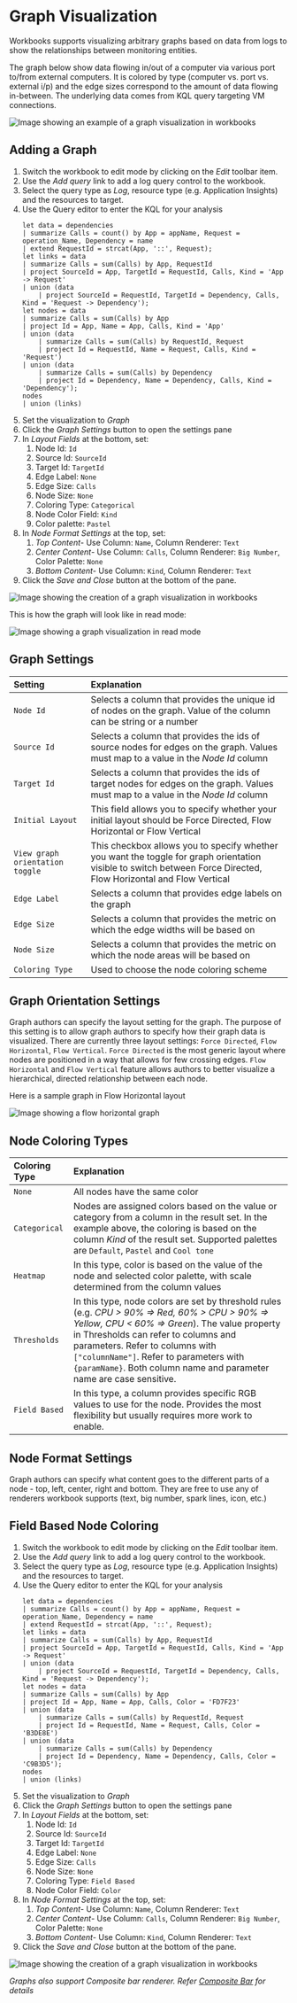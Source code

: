# Graph Visualization

Workbooks supports visualizing arbitrary graphs based on data from logs to show the relationships between monitoring entities. 

The graph below show data flowing in/out of a computer via various port to/from external computers. It is colored by type (computer vs. port vs. external i/p) and the edge sizes correspond to the amount of data flowing in-between. The underlying data comes from KQL query targeting VM connections.

![Image showing an example of a graph visualization in workbooks](../Images/Graph-Example2.png)

## Adding a Graph
1. Switch the workbook to edit mode by clicking on the _Edit_ toolbar item.
2. Use the _Add query_ link to add a log query control to the workbook. 
3. Select the query type as _Log_, resource type (e.g. Application Insights) and the resources to target.
4. Use the Query editor to enter the KQL for your analysis
    ```
    let data = dependencies
    | summarize Calls = count() by App = appName, Request = operation_Name, Dependency = name
    | extend RequestId = strcat(App, '::', Request);
    let links = data
    | summarize Calls = sum(Calls) by App, RequestId
    | project SourceId = App, TargetId = RequestId, Calls, Kind = 'App -> Request'
    | union (data
        | project SourceId = RequestId, TargetId = Dependency, Calls, Kind = 'Request -> Dependency');
    let nodes = data
    | summarize Calls = sum(Calls) by App
    | project Id = App, Name = App, Calls, Kind = 'App'
    | union (data
        | summarize Calls = sum(Calls) by RequestId, Request
        | project Id = RequestId, Name = Request, Calls, Kind = 'Request')
    | union (data
        | summarize Calls = sum(Calls) by Dependency
        | project Id = Dependency, Name = Dependency, Calls, Kind = 'Dependency');
    nodes
    | union (links)
    ```
7. Set the visualization to _Graph_
8. Click the _Graph Settings_ button to open the settings pane
9. In _Layout Fields_ at the bottom, set:
    1. Node Id: `Id`
    2. Source Id: `SourceId`
    3. Target Id: `TargetId`
    4. Edge Label: `None`
    5. Edge Size: `Calls`
    6. Node Size: `None`
    7. Coloring Type: `Categorical`
    8. Node Color Field: `Kind`
    9. Color palette: `Pastel`
10. In _Node Format Settings_ at the top, set:
    1. _Top Content_- Use Column: `Name`, Column Renderer: `Text`
    2. _Center Content_- Use Column: `Calls`, Column Renderer: `Big Number`, Color Palette: `None`
    3. _Bottom Content_- Use Column: `Kind`, Column Renderer: `Text`
10. Click the _Save and Close_ button at the bottom of the pane.

![Image showing the creation of a graph visualization in workbooks](../Images/Graph-Create.png)

This is how the graph will look like in read mode:

![Image showing a graph visualization in read mode](../Images/Graph-ReadMode.png)

## Graph Settings

| Setting | Explanation |
|:------------- |:-------------|
| `Node Id` | Selects a column that provides the unique id of nodes on the graph. Value of the column can be string or a number |
| `Source Id` | Selects a column that provides the ids of source nodes for edges on the graph. Values must map to a value in the _Node Id_ column |
| `Target Id` | Selects a column that provides the ids of target nodes for edges on the graph. Values must map to a value in the _Node Id_ column |
| `Initial Layout` | This field allows you to specify whether your initial layout should be Force Directed, Flow Horizontal or Flow Vertical |
| `View graph orientation toggle` | This checkbox allows you to specify whether you want the toggle for graph orientation visible to switch between Force Directed, Flow Horizontal and Flow Vertical |
| `Edge Label` | Selects a column that provides edge labels on the graph |
| `Edge Size` | Selects a column that provides the metric on which the edge widths will be based on |
| `Node Size` | Selects a column that provides the metric on which the node areas will be based on |
| `Coloring Type` | Used to choose the node coloring scheme |

## Graph Orientation Settings
Graph authors can specify the layout setting for the graph. The purpose of this setting is to allow graph authors to specify how their graph data is visualized. There are currently three layout settings: `Force Directed`, `Flow Horizontal`, `Flow Vertical`. `Force Directed` is the most generic layout where nodes are positioned in a way that allows for few crossing edges. `Flow Horizontal` and `Flow Vertical` feature allows authors to better visualize a hierarchical, directed relationship between each node.

Here is a sample graph in Flow Horizontal layout

![Image showing a flow horizontal graph](../Images/Graph-Visualization-Flow-Horizontal.png)


## Node Coloring Types

| Coloring Type | Explanation |
|:------------- |:-------------|
| `None` | All nodes have the same color |
| `Categorical` | Nodes are assigned colors based on the value or category from a column in the result set. In the example above, the coloring is based on the column _Kind_ of the result set. Supported palettes are `Default`, `Pastel` and `Cool tone`  |
| `Heatmap` | In this type, color is based on the value of the node and selected color palette, with scale determined from the column values |
| `Thresholds` | In this type, node colors are set by threshold rules (e.g. _CPU > 90%  => Red, 60% > CPU > 90% => Yellow, CPU < 60% => Green_). The value property in Thresholds can refer to columns and parameters. Refer to columns with `["columnName"]`. Refer to parameters with `{paramName}`. Both column name and parameter name are case sensitive.|
| `Field Based` | In this type, a column provides specific RGB values to use for the node. Provides the most flexibility but usually requires more work to enable.  |

## Node Format Settings
Graph authors can specify what content goes to the different parts of a node - top, left, center, right and bottom. They are free to use any of renderers workbook supports (text, big number, spark lines, icon, etc.)

## Field Based Node Coloring

1. Switch the workbook to edit mode by clicking on the _Edit_ toolbar item.
2. Use the _Add query_ link to add a log query control to the workbook. 
3. Select the query type as _Log_, resource type (e.g. Application Insights) and the resources to target.
4. Use the Query editor to enter the KQL for your analysis
    ```
    let data = dependencies
    | summarize Calls = count() by App = appName, Request = operation_Name, Dependency = name
    | extend RequestId = strcat(App, '::', Request);
    let links = data
    | summarize Calls = sum(Calls) by App, RequestId
    | project SourceId = App, TargetId = RequestId, Calls, Kind = 'App -> Request'
    | union (data
        | project SourceId = RequestId, TargetId = Dependency, Calls, Kind = 'Request -> Dependency');
    let nodes = data
    | summarize Calls = sum(Calls) by App
    | project Id = App, Name = App, Calls, Color = 'FD7F23'
    | union (data
        | summarize Calls = sum(Calls) by RequestId, Request
        | project Id = RequestId, Name = Request, Calls, Color = 'B3DE8E')
    | union (data
        | summarize Calls = sum(Calls) by Dependency
        | project Id = Dependency, Name = Dependency, Calls, Color = 'C9B3D5');
    nodes
    | union (links)
    ```
7. Set the visualization to _Graph_
8. Click the _Graph Settings_ button to open the settings pane
9. In _Layout Fields_ at the bottom, set:
    1. Node Id: `Id`
    2. Source Id: `SourceId`
    3. Target Id: `TargetId`
    4. Edge Label: `None`
    5. Edge Size: `Calls`
    6. Node Size: `None`
    7. Coloring Type: `Field Based`
    8. Node Color Field: `Color`
10. In _Node Format Settings_ at the top, set:
    1. _Top Content_- Use Column: `Name`, Column Renderer: `Text`
    2. _Center Content_- Use Column: `Calls`, Column Renderer: `Big Number`, Color Palette: `None`
    3. _Bottom Content_- Use Column: `Kind`, Column Renderer: `Text`
10. Click the _Save and Close_ button at the bottom of the pane.

![Image showing the creation of a graph visualization in workbooks](../Images/Graph-FieldBased.png)



*Graphs also support Composite bar renderer. Refer [Composite Bar](./CompositeBar.md) for details*
